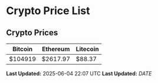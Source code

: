 # Crypto Price List

## Crypto Prices
| Bitcoin | Ethereum | Litecoin |
| ------- | -------- | -------- |
| $104919 | $2617.97 | $88.37 |
**Last Updated:** 2025-06-04 22:07 UTC
**Last Updated:** $DATE$
